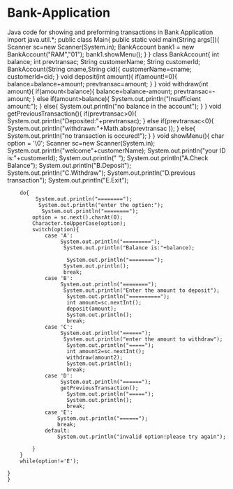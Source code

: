 # Bank-Application
Java code for showing and preforming transactions in Bank Application
import java.util.*;
public class Main{
    public static void main(String args[]){
        Scanner sc=new Scanner(System.in);
        BankAccount bank1 = new BankAccount("RAM","01");
        bank1.showMenu();
    }
}
 class BankAccount{
    int balance;
    int prevtransac;
    String customerName;
    String customerId;
    BankAccount(String cname,String cid){
        customerName=cname;
        customerId=cid;
    }
    void deposit(int amount){
        if(amount!=0){
            balance=balance+amount;
            prevtransac=amount;
        }
    }
    void withdraw(int amount){
        if(amount<balance){
            balance=balance-amount;
            prevtransac=-amount;
        }
        else if(amount>balance){
            System.out.println("Insufficient amount:");
        }
        else{
            System.out.println("no balance in the account");
        }
    }
    void getPreviousTransaction(){
        if(prevtransac>0){
            System.out.println("Deposited:"+prevtransac);
        }
        else if(prevtransac<0){
            System.out.println("withdrawn:"+Math.abs(prevtransac ));
        }
        else{
            System.out.println("no transaction is occured!");
        }
    }
    void showMenu(){
        char option = '\0';
        Scanner sc=new Scanner(System.in);
        System.out.println("welcome"+customerName);
        System.out.println("your ID is:"+customerId);
        System.out.println(" ");
        System.out.println("A.Check Balance");
        System.out.println("B.Deposit");
        System.out.println("C.Withdraw");
        System.out.println("D.previous transaction");
         System.out.println("E.Exit");
         
        do{
             System.out.println("========");
              System.out.println("enter the option:");
               System.out.println("========");
            option = sc.next().charAt(0);
            Character.toUpperCase(option);
            switch(option){
                case 'A':
                     System.out.println("=========");
                      System.out.println("Balance is:"+balance);
                     
                       System.out.println("========");
                      System.out.println();
                      break;
                case 'B':
                     System.out.println("========");
                      System.out.println("Enter the amount to deposit");
                       System.out.println("==========");
                       int amount=sc.nextInt();
                       deposit(amount);
                       System.out.println();
                       break;
                case 'C':
                     System.out.println("======");
                      System.out.println("enter the amount to withdraw");
                       System.out.println("=====");
                       int amount2=sc.nextInt();
                       withdraw(amount2);
                       System.out.println();
                       break;
                case 'D':
                     System.out.println("======");
                     getPreviousTransaction();
                       System.out.println("=====");
                       System.out.println();
                       break;
                case 'E':
                    System.out.println("======");
                    break;
                default:
                    System.out.println("invalid option!please try again");
            
            }
        }
        while(option!='E'); 
        
    }
    }
